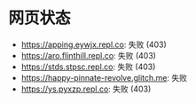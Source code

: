 # 网页状态
- https://apping.eywjx.repl.co: 失败 (403)
- https://aro.flinthill.repl.co: 失败 (403)
- https://stds.stpsc.repl.co: 失败 (403)
- https://happy-pinnate-revolve.glitch.me: 失败
- https://ys.pyxzp.repl.co: 失败 (403)
